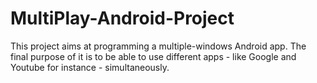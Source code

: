 # MultiPlay-Android-Project

This project aims at programming a multiple-windows Android app. 
The final purpose of it is to be able to use different apps - like Google and Youtube for instance - simultaneously.
